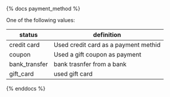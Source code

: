 {% docs payment_method %}
	
One of the following values: 

| status         | definition                                       |
|----------------|--------------------------------------------------|
| credit card         | Used credit card as a payment methid                |
| coupon        | Used a gift coupon as payment   |
| bank_transfer      | bank trasnfer from a bank             |
| gift_card | used gift card |
{% enddocs %}